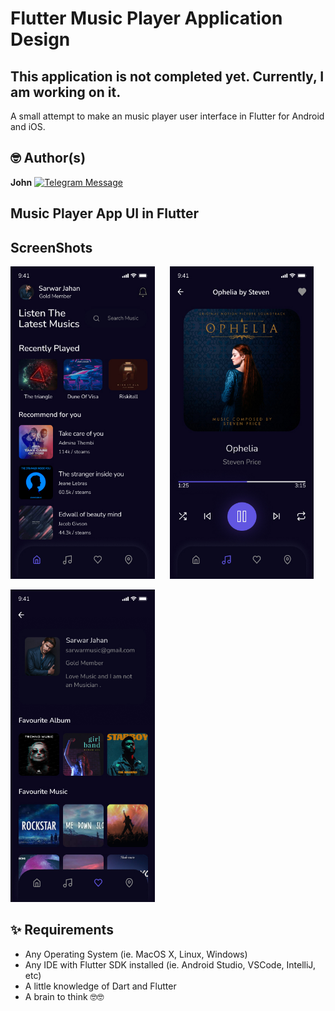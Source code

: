 # Flutter Music Player Application Design

## This application is not completed yet. Currently, I am working on it. 
A small attempt to make an music player user interface in Flutter for Android and iOS.

## 🤓 Author(s)
**John** [![Telegram Message](https://img.shields.io/badge/message%20@johnnybeatz-grey?style=social&logo=telegram)](https://t.me/johnnybeatz)

## Music Player App UI in Flutter

## ScreenShots
<img src="screens/HomePage.jpg" height="500em" /> &nbsp;&nbsp;&nbsp;&nbsp; <img src="screens/PlayerPage.jpg" height="500em" />

<img src="screens/FavouritesPage.jpg" height="500em" /> 

## ✨ Requirements
* Any Operating System (ie. MacOS X, Linux, Windows)
* Any IDE with Flutter SDK installed (ie.  Android Studio, VSCode, IntelliJ, etc)
* A little knowledge of Dart and Flutter
* A brain to think 🤓🤓


